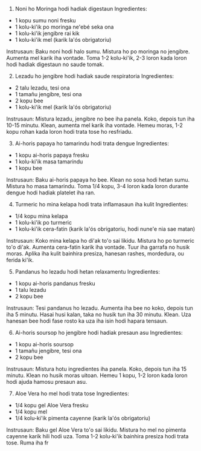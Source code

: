 1. Noni ho Moringa hodi hadiak digestaun
Ingredientes:
- 1 kopu sumu noni fresku
- 1 kolu-ki'ik po moringa ne'ebé seka ona
- 1 kolu-ki'ik jengibre rai kik
- 1 kolu-ki'ik mel (karik la'ós obrigatoriu)

Instrusaun:
Baku noni hodi halo sumu. Mistura ho po moringa no jengibre. Aumenta mel karik iha vontade. Toma 1-2 kolu-ki'ik, 2-3 loron kada loron hodi hadiak digestaun no saude tomak.

2. Lezadu ho jengibre hodi hadiak saude respiratoria
Ingredientes:
- 2 talu lezadu, tesi ona
- 1 tamañu jengibre, tesi ona
- 2 kopu bee
- 1 kolu-ki'ik mel (karik la'ós obrigatoriu)

Instrusaun:
Mistura lezadu, jengibre no bee iha panela. Koko, depois tun iha 10-15 minutu. Klean, aumenta mel karik iha vontade. Hemeu moras, 1-2 kopu rohan kada loron hodi trata tose ho resfriadu.

3. Ai-horis papaya ho tamarindu hodi trata dengue
Ingredientes: 
- 1 kopu ai-horis papaya fresku
- 1 kolu-ki'ik masa tamarindu
- 1 kopu bee

Instrusaun:
Baku ai-horis papaya ho bee. Klean no sosa hodi hetan sumu. Mistura ho masa tamarindu. Toma 1/4 kopu, 3-4 loron kada loron durante dengue hodi hadiak platelet iha ran.

4. Turmeric ho mina kelapa hodi trata inflamasaun iha kulit
Ingredientes:
- 1/4 kopu mina kelapa
- 1 kolu-ki'ik po turmeric
- 1 kolu-ki'ik cera-fatin (karik la'ós obrigatoriu, hodi nune'e nia sae matan)

Instrusaun:
Koko mina kelapa ho di'ak to'o sai likidu. Mistura ho po turmeric to'o di'ak. Aumenta cera-fatin karik iha vontade. Tuur iha garrafa no husik moras. Aplika iha kulit bainhira presiza, hanesan rashes, mordedura, ou ferida ki'ik.

5. Pandanus ho lezadu hodi hetan relaxamentu
Ingredientes:
- 1 kopu ai-horis pandanus fresku
- 1 talu lezadu
- 2 kopu bee

Instrusaun: 
Tesi pandanus ho lezadu. Aumenta iha bee no koko, depois tun iha 5 minutu. Hasai husi kalan, taka no husik tun iha 30 minutu. Klean. Uza hanesan bee hodi fase rosto ka uza iha isin hodi hapara tensaun.

6. Ai-horis soursop ho jengibre hodi hadiak presaun asu
Ingredientes:
- 1 kopu ai-horis soursop
- 1 tamañu jengibre, tesi ona
- 2 kopu bee

Instrusaun:
Mistura hotu ingredientes iha panela. Koko, depois tun iha 15 minutu. Klean no husik moras uitoan. Hemeu 1 kopu, 1-2 loron kada loron hodi ajuda hamosu presaun asu.

7. Aloe Vera ho mel hodi trata tose
Ingredientes:  
- 1/4 kopu gel Aloe Vera fresku
- 1/4 kopu mel
- 1/4 kolu-ki'ik pimenta cayenne (karik la'ós obrigatoriu)

Instrusaun:
Baku gel Aloe Vera to'o sai likidu. Mistura ho mel no pimenta cayenne karik hili hodi uza. Toma 1-2 kolu-ki'ik bainhira presiza hodi trata tose. Ruma iha fr